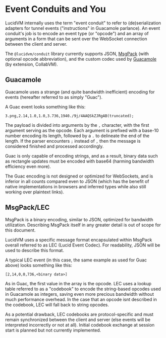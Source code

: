 # Event Conduits and You

LucidVM internally uses the term "event conduit" to refer to (de)serialization adapters for tunnel events ("instructions" in Guacamole parlance). An event conduit's job is to encode an event type (or "opcode") and an array of arguments in a form that can be sent over the WebSocket connection between the client and server.

The `@lucidvm/conduit` library currently supports JSON, [MsgPack](https://msgpack.org/) (with optional opcode abbreviation), and the custom codec used by [Guacamole](https://guacamole.apache.org/) (by extension, CollabVM).


## Guacamole

Guacamole uses a strange (and quite bandwidth inefficient) encoding for events (hereafter referred to as simply "Guac").

A Guac event looks something like this:

`3.png,2.14,1.0,1.0,3.736,1940./9j/4AAQSkZJRgAB(truncated);`

The payload is divided into arguments by the `,` character, with the first argument serving as the opcode. Each argument is prefixed with a base-10 number encoding its length, followed by a `.` to delineate the end of the length. If the parser encounters `;` instead of `,` then the message is considered finished and processed accordingly.

Guac is only capable of encoding strings, and as a result, binary data such as rectangle updates must be encoded with base64 (harming bandwidth efficiency even more).

The Guac encoding is not designed or optimized for WebSockets, and is inferior in all counts compared even to JSON (which has the benefit of native implementations in browsers and inferred types while also still working over plaintext links).


## MsgPack/LEC

MsgPack is a binary encoding, similar to JSON, optimized for bandwidth utilization. Describing MsgPack itself in any greater detail is out of scope for this document.

LucidVM uses a specific message format encapsulated within MsgPack overall referred to as LEC (Lucid Event Codec). For readability, JSON will be used to describe this format.

A typical LEC event (in this case, the same example as used for Guac above) looks something like this:

`[2,14,0,0,736,<binary data>]`

As in Guac, the first value in the array is the opcode. LEC uses a lookup table referred to as a "codebook" to encode the string-based opcodes used in Guacamole as integers, saving even more precious bandwidth without much performance overhead. In the case that an opcode isnt described in the codebook, LEC will fall back to string opcodes.

As a potential drawback, LEC codebooks are protocol-specific and must remain synchronized between the client and server (else events will be interpreted incorrectly or not at all). Initial codebook exchange at session start is planned but not currently implemented.
